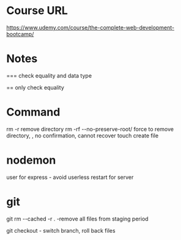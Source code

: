 # Course URL
https://www.udemy.com/course/the-complete-web-development-bootcamp/

# Notes
=== check equality and data type

== only check equality

# Command
rm -r    remove directory
rm -rf --no-preserve-root/   force to remove directory, , no confirmation, cannot recover
touch create file

# nodemon
user for express - avoid userless restart for server

# git
git rm --cached -r .     -remove all files from staging period

git checkout   - switch branch, roll back files       
